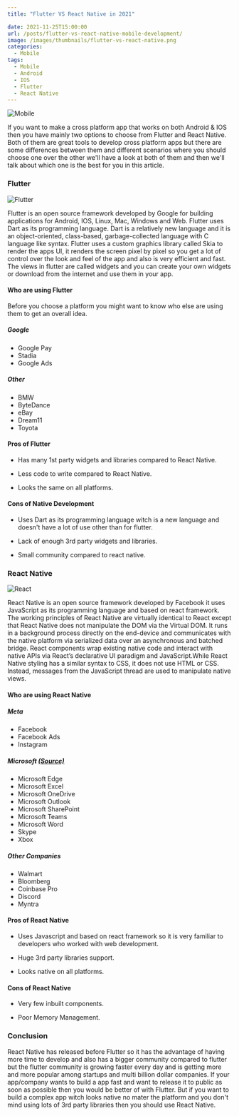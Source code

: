 ```yaml
---
title: "Flutter VS React Native in 2021"

date: 2021-11-25T15:00:00
url: /posts/flutter-vs-react-native-mobile-development/
image: /images/thumbnails/flutter-vs-react-native.png
categories:
  - Mobile
tags:
  - Mobile
  - Android
  - IOS
  - Flutter
  - React Native
---
```


![Mobile](/images/2021/flutter-vs-react-native/flutter-vs-react-native.jpg)

If you want to make a cross platform app that works on both Android & IOS then you have mainly two options to choose from Flutter and React Native. Both of them are great tools to develop cross platform apps but there are some differences between them and different scenarios where you should choose one over the other we'll have a look at both of them and then we'll talk about which one is the best for you in this article.

### Flutter

![Flutter](/images/2021/flutter-vs-react-native/flutter.png)

Flutter is an open source framework developed by Google for building applications for Android, IOS, Linux, Mac, Windows and Web. Flutter uses Dart as its programming language. Dart is a relatively new language and it is an object-oriented, class-based, garbage-collected language with C language like syntax. Flutter uses a custom graphics library called Skia to render the apps UI, it renders the screen pixel by pixel so you get a lot of control over the look and feel of the app and also is very efficient and fast. The views in flutter are called widgets and you can create your own widgets or download from the internet and use them in your app.

#### Who are using Flutter

Before you choose a platform you might want to know who else are using them to get an overall idea.

##### Google

- Google Pay
- Stadia
- Google Ads

##### Other

- BMW
- ByteDance
- eBay
- Dream11
- Toyota

#### Pros of Flutter

- Has many 1st party widgets and libraries compared to React Native.

- Less code to write compared to React Native.

- Looks the same on all platforms.

#### Cons of Native Development

- Uses Dart as its programming language witch is a new language and doesn't have a lot of use other than for flutter.

- Lack of enough 3rd party widgets and libraries.

- Small community compared to react native.

### React Native

![React](/images/2021/flutter-vs-react-native/react.png)

React Native is an open source framework developed by Facebook it uses JavaScript as its programming language and based on react framework. The working principles of React Native are virtually identical to React except that React Native does not manipulate the DOM via the Virtual DOM. It runs in a background process directly on the end-device and communicates with the native platform via serialized data over an asynchronous and batched bridge. React components wrap existing native code and interact with native APIs via React’s declarative UI paradigm and JavaScript.While React Native styling has a similar syntax to CSS, it does not use HTML or CSS. Instead, messages from the JavaScript thread are used to manipulate native views.

#### Who are using React Native

##### Meta

- Facebook
- Facebook Ads
- Instagram

##### Microsoft [(Source)](https://appfigures.com/resources/insights/microsoft-goes-all-in-on-react-native)

- Microsoft Edge
- Microsoft Excel
- Microsoft OneDrive
- Microsoft Outlook
- Microsoft SharePoint
- Microsoft Teams
- Microsoft Word
- Skype
- Xbox

##### Other Companies

- Walmart
- Bloomberg
- Coinbase Pro
- Discord
- Myntra

#### Pros of React Native

- Uses Javascript and based on react framework so it is very familiar to developers who worked with web development.

- Huge 3rd party libraries support.

- Looks native on all platforms.

#### Cons of React Native

- Very few inbuilt components.

- Poor Memory Management.

### Conclusion

React Native has released before Flutter so it has the advantage of having more time to develop and also has a bigger community compared to flutter but the flutter community is growing faster every day and is getting more and more popular among startups and multi billion dollar companies. If your app/company wants to build a app fast and want to release it to public as soon as possible then you would be better of with Flutter. But if you want to build a complex app witch looks native no mater the platform and you don't mind using lots of 3rd party libraries then you should use React Native.
